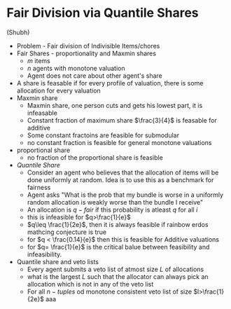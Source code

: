 # Fair Division via Quantile Shares
(Shubh)
- Problem - Fair division of Indivisible Items/chores
- Fair Shares - proportionality and Maxmin shares
	- $m$ items
	- $n$ agents with monotone valuation
	- Agent does not care about other agent's share
- A share is feasable if for every profile of valuation, there is some allocation for every valuation
- Maxmin share 
	- Maxmin share, one person cuts and gets his lowest part, it is infeasable
	- Constant fraction of maximum share $\frac{3}{4}$ is feasable for additive
	- Some constant fractoins are feasible for submodular
	- no constant fraction is feasible for general monotone valuations
- proportional share
	- no fraction of the proportional share is feasible
- *Quantile Share*
	- Consider an agent who believes that the allocation of items will be done uniformly at random. Idea is to use this as a benchmark for fairness
	- Agent asks "What is the prob that my bundle is worse in a uniformly random allocation is weakly worse than the bundle I receive" 
	- An allocation is $q-fair$ if this probability is atleast $q$ for all $i$
	- this is infeasible for $q>\frac{1}{e}$
	- $q\leq \frac{1}{2e}$, then it is always feasible if rainbow erdos mathcing conjecture is true
	- for $q < \frac{0.14}{e}$ then this is feasible for Additive valuations
	- for $q= \frac{1}{e}$ is the critical balue between feasibility and infeasibility.
- Quantile share and veto lists
	- Every agent submits a veto list of atmost size $L$ of allocations
	- what is the largest $L$ such that the allocator can always pick an allocation which is not in any of the veto list
	- For all $n-tuples$ od monotone consistent veto list of size $l>\frac{1}{2e}$ aaa
